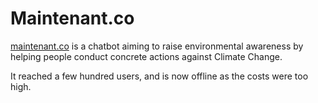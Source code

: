# Maintenant.co

[maintenant.co](maintenant.co) is a chatbot aiming to raise environmental awareness by helping people conduct concrete actions against Climate Change.

It reached a few hundred users, and is now offline as the costs were too high.
